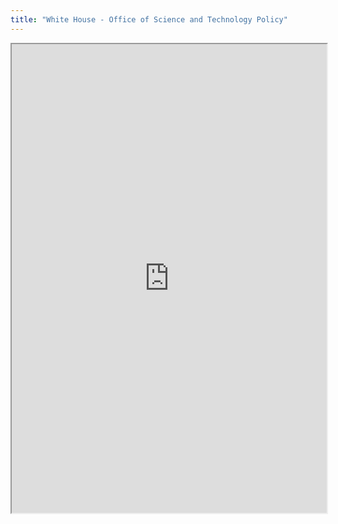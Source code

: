 ```yaml
---
title: "White House - Office of Science and Technology Policy"
---
```




<iframe height="750" width="100%" src="https://ewelton.github.io/ktest/wiki.html#White%20House%20-%20Office%20of%20Science%20and%20Technology%20Policy"></iframe>
